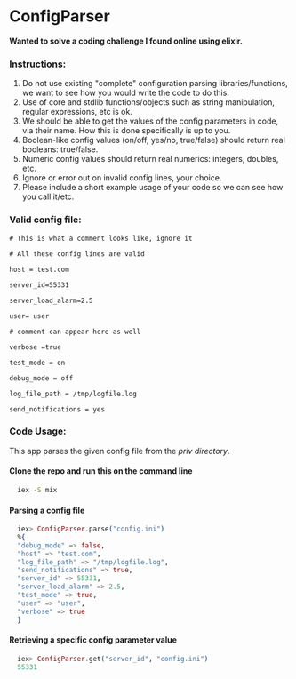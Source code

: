 # ConfigParser

**Wanted to solve a coding challenge I found online using elixir.**

### Instructions:

1. Do not use existing "complete" configuration parsing libraries/functions, we want to see how you would write the code to do this.
2. Use of core and stdlib functions/objects such as string manipulation, regular expressions, etc is ok.
3. We should be able to get the values of the config parameters in code, via their name. How this is done specifically is up to you.
4. Boolean-like config values (on/off, yes/no, true/false) should return real booleans: true/false.
5. Numeric config values should return real numerics: integers, doubles, etc.
6. Ignore or error out on invalid config lines, your choice.
7. Please include a short example usage of your code so we can see how you call it/etc.

### Valid config file:

```
# This is what a comment looks like, ignore it

# All these config lines are valid

host = test.com

server_id=55331

server_load_alarm=2.5

user= user

# comment can appear here as well

verbose =true

test_mode = on

debug_mode = off

log_file_path = /tmp/logfile.log

send_notifications = yes
```

### Code Usage:

This app parses the given config file from the _priv directory_.

#### Clone the repo and run this on the command line
```bash
  iex -S mix
```

#### Parsing a config file
```elixir
  iex> ConfigParser.parse("config.ini")
  %{
  "debug_mode" => false,
  "host" => "test.com",
  "log_file_path" => "/tmp/logfile.log",
  "send_notifications" => true,
  "server_id" => 55331,
  "server_load_alarm" => 2.5,
  "test_mode" => true,
  "user" => "user",
  "verbose" => true
  }
```

#### Retrieving a specific config parameter value
```elixir
  iex> ConfigParser.get("server_id", "config.ini")
  55331
```
